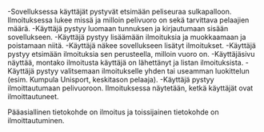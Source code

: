 -Sovelluksessa käyttäjät pystyvät etsimään peliseuraa sulkapalloon. Ilmoituksessa lukee missä ja milloin pelivuoro on sekä tarvittava pelaajien määrä.
-Käyttäjä pystyy luomaan tunnuksen ja kirjautumaan sisään sovellukseen.
-Käyttäjä pystyy lisäämään ilmoituksia ja muokkaamaan ja poistamaan niitä.
-Käyttäjä näkee sovellukseen lisätyt ilmoitukset.
-Käyttäjä pystyy etsimään ilmoituksia sen perusteella, milloin vuoro on.
-Käyttäjäsivu näyttää, montako ilmoitusta käyttäjä on lähettänyt ja listan ilmoituksista.
-Käyttäjä pystyy valitsemaan ilmoitukselle yhden tai useamman luokittelun (esim. Kumpula Unisport, keskitason pelaaja).
-Käyttäjä pystyy ilmoittautumaan pelivuoroon. Ilmoituksessa näytetään, ketkä käyttäjät ovat ilmoittautuneet.

Pääasiallinen tietokohde on ilmoitus ja toissijainen tietokohde on ilmoittautuminen.